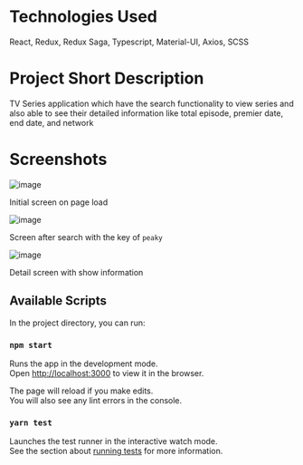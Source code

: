 # Technologies Used

React, Redux, Redux Saga, Typescript, Material-UI, Axios, SCSS

# Project Short Description

TV Series application which have the search functionality to view series and also able to see their detailed information like total episode, premier date, end date, and network

# Screenshots

![image](https://user-images.githubusercontent.com/50041117/116791835-8f60a480-aada-11eb-948d-3672cb53252c.png)

Initial screen on page load

![image](https://user-images.githubusercontent.com/50041117/116791856-b28b5400-aada-11eb-9afd-70b4c22054f5.png)

Screen after search with the key of `peaky`

![image](https://user-images.githubusercontent.com/50041117/116791896-f8481c80-aada-11eb-86bb-30709ecdb436.png)

Detail screen with show information

## Available Scripts

In the project directory, you can run:

### `npm start`

Runs the app in the development mode.\
Open [http://localhost:3000](http://localhost:3000) to view it in the browser.

The page will reload if you make edits.\
You will also see any lint errors in the console.

### `yarn test`

Launches the test runner in the interactive watch mode.\
See the section about [running tests](https://facebook.github.io/create-react-app/docs/running-tests) for more information.
